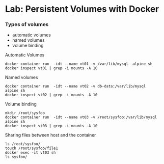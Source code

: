 # Lab: Persistent Volumes with Docker


### Types of volumes

  * automatic volumes
  * named volumes
  * volume binding


Automatic Volumes

```
docker container run  -idt --name vt01 -v /var/lib/mysql  alpine sh
docker inspect vt01 | grep -i mounts -A 10
```


Named volumes

```
docker container run  -idt --name vt02 -v db-data:/var/lib/mysql  alpine sh
docker inspect vt02 | grep -i mounts -A 10
```


Volume binding

```
mkdir /root/sysfoo
docker container run  -idt --name vt03 -v /root/sysfoo:/var/lib/mysql  alpine sh
docker inspect vt03 | grep -i mounts -A 10
```

Sharing files between host and the container
```
ls /root/sysfoo/
touch /root/sysfoo/file1
docker exec -it vt03 sh
ls sysfoo/
```
